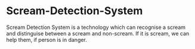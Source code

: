 # Scream-Detection-System
Scream Detection System is a technology which can recognise a scream and distinguise between a scream and non-scream. If it is scream, we can help them, if person is in danger.
